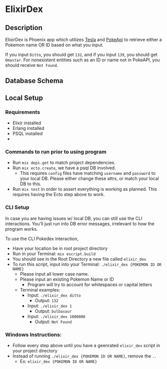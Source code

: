# ElixirDex

## Description

ElixirDex is Phoenix app which utilizes [Tesla](https://github.com/teamon/tesla) and [PokeApi](https://pokeapi.co/) to retrieve either a Pokemon name OR ID based on what you input.

If you input `Ditto`, you should get `132`, and if you input `139`, you should get `Omastar`. For nonexistent entities such as an ID or name not in PokeAPI, you should receive `Not Found`.

## Database Schema

## Local Setup

### Requirements
- Elixir installed
- Erlang installed
- PSQL installed
- 

### Commands to run prior to using program
- Run `mix deps.get` to match project dependencies.
- Run `mix ecto.create`, we have a psql DB involved.
  - This requires `config` files have matching `username` and `password` to your local DB. Please either change these attrs, or match your local DB to this.
- Run `mix test` in order to assert everything is working as planned. This requires having the Ecto step above to work.

### CLI Setup

In case you are having issues w/ local DB, you can still use the CLI interactions. You'll just run into DB error messages, irrelevant to how the program works.

To use the CLI Pokedex Interaction,
- Have your location be in root project directory
- Run in your Terminal: `mix escript.build`
- You should see in the Root Directory a new file called `elixir_dex`
- To run this script, input into your Terminal: `./elixir_dex {POKEMON ID OR NAME}`
  - Please input all lower case name.
  - Please input an existing Pokemon Name or ID
    - Program will try to account for whitespaces or capital letters
  - Terminal examples:
    - Input: `./elixir_dex ditto`
      - Output: `132`
    - Input: `./elixir_dex 1`
      - Output: `bulbasaur`
    - Input: `./elixir_dex 1000000`
      - Output: `Not Found`

### Windows Instructions:
- Follow every step above until you have a geenrated `elixir_dex` script in your project directory
- Instead of running `./elixir_dex {POKEMON ID OR NAME}`, remove the `.`.
  - Ex: `elixir_dex {POKEMON ID OR NAME}`